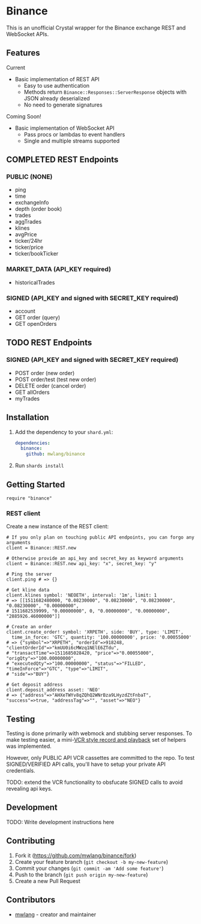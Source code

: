 # Binance

This is an unofficial Crystal wrapper for the Binance exchange REST and WebSocket APIs.

## Features

Current

  * Basic implementation of REST API
    * Easy to use authentication
    * Methods return `Binance::Responses::ServerResponse` objects with JSON already deserialized
    * No need to generate signatures

Coming Soon!

  * Basic implementation of WebSocket API
    * Pass procs or lambdas to event handlers
    * Single and multiple streams supported

## COMPLETED REST Endpoints
  
### PUBLIC (NONE)
  * ping
  * time
  * exchangeInfo
  * depth (order book)
  * trades
  * aggTrades
  * klines
  * avgPrice
  * ticker/24hr
  * ticker/price
  * ticker/bookTicker

### MARKET_DATA (API_KEY required)
  * historicalTrades

### SIGNED (API_KEY and signed with SECRET_KEY required)
  * account
  * GET order (query)
  * GET openOrders

## TODO REST Endpoints

### SIGNED (API_KEY and signed with SECRET_KEY required)
  * POST order (new order)
  * POST order/test (test new order)
  * DELETE order (cancel order)
  * GET allOrders
  * myTrades

## Installation

1. Add the dependency to your `shard.yml`:

   ```yaml
   dependencies:
     binance:
       github: mwlang/binance
   ```

2. Run `shards install`

## Getting Started

```crystal
require "binance"
```

### REST client

Create a new instance of the REST client:

```crystal
# If you only plan on touching public API endpoints, you can forgo any arguments
client = Binance::REST.new

# Otherwise provide an api_key and secret_key as keyword arguments
client = Binance::REST.new api_key: "x", secret_key: "y"
```

```crystal
# Ping the server
client.ping # => {}

# Get kline data
client.klines symbol: 'NEOETH', interval: '1m', limit: 1
# => [[1511682480000, "0.08230000", "0.08230000", "0.08230000", "0.08230000", "0.00000000", 
# 1511682539999, "0.00000000", 0, "0.00000000", "0.00000000", "2885926.46000000"]]

# Create an order
client.create_order! symbol: 'XRPETH', side: 'BUY', type: 'LIMIT', 
  time_in_force: 'GTC', quantity: '100.00000000', price: '0.00055000'
# => {"symbol"=>"XRPETH", "orderId"=>918248, "clientOrderId"=>"kmUU0i6cMWzq1NElE6ZTdu", 
# "transactTime"=>1511685028420, "price"=>"0.00055000", "origQty"=>"100.00000000", 
# "executedQty"=>"100.00000000", "status"=>"FILLED", "timeInForce"=>"GTC", "type"=>"LIMIT", 
# "side"=>"BUY"}

# Get deposit address
client.deposit_address asset: 'NEO'
# => {"address"=>"AHXeTWYv8qZQhQ2WNrBza9LHyzdZtFnbaT", "success"=>true, "addressTag"=>"", "asset"=>"NEO"}
```

## Testing

Testing is done primarily with webmock and stubbing server responses.  To make testing
easier, a mini-[VCR style record and playback](https://github.com/vcr/vcr) set of helpers
was implemented.  

However, only PUBLIC API VCR cassettes are committed to the repo.  To test SIGNED/VERIFIED
API calls, you'll have to setup your private API credentials.

TODO: extend the VCR functionality to obsfucate SIGNED calls to avoid revealing api keys.

## Development

TODO: Write development instructions here

## Contributing

1. Fork it (<https://github.com/mwlang/binance/fork>)
2. Create your feature branch (`git checkout -b my-new-feature`)
3. Commit your changes (`git commit -am 'Add some feature'`)
4. Push to the branch (`git push origin my-new-feature`)
5. Create a new Pull Request

## Contributors

- [mwlang](https://github.com/mwlang) - creator and maintainer
